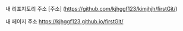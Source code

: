 내 리포지토리 주소
[주소] (https://github.com/kjhggf123/kimjhjh/firstGit/)

내 페이지 주소
https://kjhggf123.github.io/firstGit/
